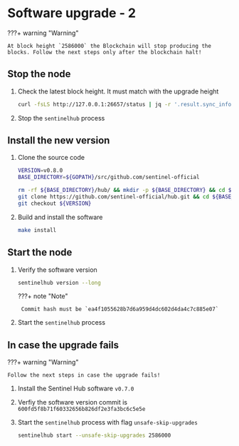 # Software upgrade - 2

???+ warning "Warning"

    At block height `2586000` the Blockchain will stop producing the blocks. Follow the next steps only after the blockchain halt!

## Stop the node

1. Check the latest block height. It must match with the upgrade height

    ``` sh
    curl -fsLS http://127.0.0.1:26657/status | jq -r '.result.sync_info.latest_block_height'
    ```

2. Stop the `sentinelhub` process

## Install the new version

1. Clone the source code

    ``` sh
    VERSION=v0.8.0
    BASE_DIRECTORY=${GOPATH}/src/github.com/sentinel-official

    rm -rf ${BASE_DIRECTORY}/hub/ && mkdir -p ${BASE_DIRECTORY} && cd ${BASE_DIRECTORY}/ && \
    git clone https://github.com/sentinel-official/hub.git && cd ${BASE_DIRECTORY}/hub/ && \
    git checkout ${VERSION}
    ```

2. Build and install the software

    ``` sh
    make install
    ```

## Start the node

1. Verify the software version

    ``` sh
    sentinelhub version --long
    ```

    ???+ note "Note"

        Commit hash must be `ea4f1055628b7d6a959d4dc602d4da4c7c885e07`

2. Start the `sentinelhub` process

## In case the upgrade fails

???+ warning "Warning"

    Follow the next steps in case the upgrade fails!

1. Install the Sentinel Hub software `v0.7.0`

2. Verfiy the software version commit is `600fd5f8b71f60332656b826df2e3fa3bc6c5e5e`

3. Start the `sentinelhub` process with flag `unsafe-skip-upgrades`

    ``` sh
    sentinelhub start --unsafe-skip-upgrades 2586000
    ```
